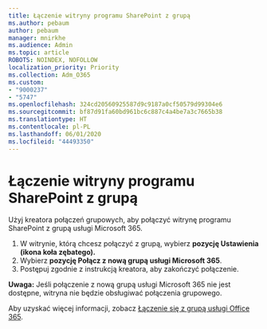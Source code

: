 ```yaml
---
title: Łączenie witryny programu SharePoint z grupą
ms.author: pebaum
author: pebaum
manager: mnirkhe
ms.audience: Admin
ms.topic: article
ROBOTS: NOINDEX, NOFOLLOW
localization_priority: Priority
ms.collection: Adm_O365
ms.custom:
- "9000237"
- "5747"
ms.openlocfilehash: 324cd20560925587d9c9187a0cf50579d99304e6
ms.sourcegitcommit: bf87d91fa60bd961bc6c887c4a4be7a3c7665b38
ms.translationtype: HT
ms.contentlocale: pl-PL
ms.lasthandoff: 06/01/2020
ms.locfileid: "44493350"
---
```

# <a name="connect-a-sharepoint-site-to-a-group"></a>Łączenie witryny programu SharePoint z grupą

Użyj kreatora połączeń grupowych, aby połączyć witrynę programu SharePoint z grupą usługi Microsoft 365.

1. W witrynie, którą chcesz połączyć z grupą, wybierz **pozycję Ustawienia (ikona koła zębatego).**
2. Wybierz **pozycję Połącz z nową grupą usługi Microsoft 365**.
3. Postępuj zgodnie z instrukcją kreatora, aby zakończyć połączenie.

**Uwaga:**  Jeśli połączenie z nową grupą usługi Microsoft 365 nie jest dostępne, witryna nie będzie obsługiwać połączenia grupowego.

Aby uzyskać więcej informacji, zobacz [Łączenie się z grupą usługi Office 365](https://docs.microsoft.com/sharepoint/dev/transform/modernize-connect-to-office365-group).
